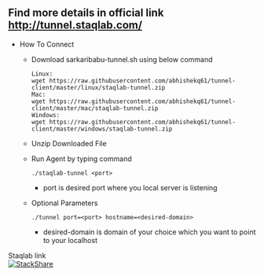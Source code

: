 ## Find more details in official link http://tunnel.staqlab.com/

-  How To Connect
   - Download sarkaribabu-tunnel.sh using below command<br>
      ```
     Linux:
     wget https://raw.githubusercontent.com/abhishekq61/tunnel-client/master/linux/staqlab-tunnel.zip
     Mac:
     wget https://raw.githubusercontent.com/abhishekq61/tunnel-client/master/mac/staqlab-tunnel.zip
     Windows:
     wget https://raw.githubusercontent.com/abhishekq61/tunnel-client/master/windows/staqlab-tunnel.zip
     ```
   - Unzip Downloaded File<br>
 
    - Run Agent by typing command<br>
      ```    
      ./staqlab-tunnel <port>
       ```
         - port is desired port where you local server is listening
     - Optional Parameters
       <br>
         ```
       ./tunnel port=<port> hostname=<desired-domain>
       ```
         - desired-domain is domain of your choice which you want to point to your localhost
         
         
Staqlab link         
[![StackShare](http://img.shields.io/badge/tech-stack-0690fa.svg?style=flat)](https://stackshare.io/staqlab-tunnel/staqlab-tunnel)
         
    